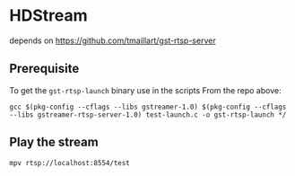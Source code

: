 # HDStream

depends on https://github.com/tmaillart/gst-rtsp-server

## Prerequisite
To get the `gst-rtsp-launch` binary use in the scripts
From the repo above:
```
gcc $(pkg-config --cflags --libs gstreamer-1.0) $(pkg-config --cflags --libs gstreamer-rtsp-server-1.0) test-launch.c -o gst-rtsp-launch */
```

## Play the stream

```
mpv rtsp://localhost:8554/test
```
